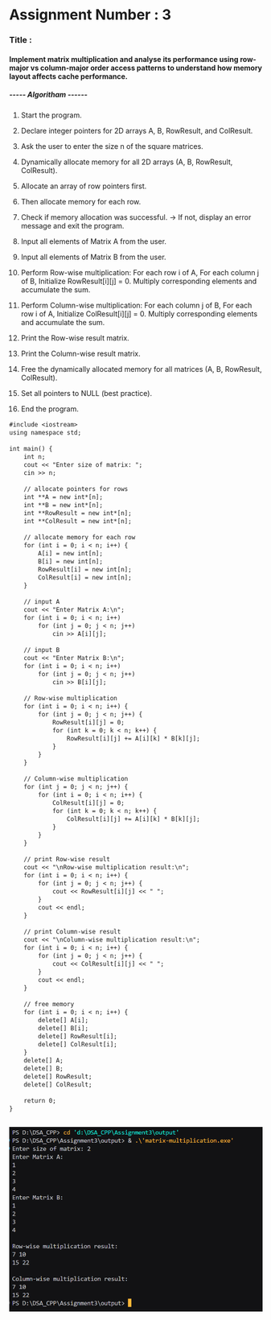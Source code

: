 # Assignment Number : 3
### Title :
#### Implement matrix multiplication and analyse its performance using row-major vs column-major order access patterns to understand how memory layout affects cache performance.

##### ----- Algoritham ------ 
1) Start the program.

2) Declare integer pointers for 2D arrays A, B, RowResult, and ColResult.

3) Ask the user to enter the size n of the square matrices.

4) Dynamically allocate memory for all 2D arrays (A, B, RowResult, ColResult).

5) Allocate an array of row pointers first.

6) Then allocate memory for each row.

7) Check if memory allocation was successful.
→ If not, display an error message and exit the program.

8) Input all elements of Matrix A from the user.

9) Input all elements of Matrix B from the user.

9) Perform Row-wise multiplication:
For each row i of A,
For each column j of B,
Initialize RowResult[i][j] = 0.
Multiply corresponding elements and accumulate the sum.

10) Perform Column-wise multiplication:
For each column j of B,
For each row i of A,
Initialize ColResult[i][j] = 0.
Multiply corresponding elements and accumulate the sum.

11) Print the Row-wise result matrix.

12) Print the Column-wise result matrix.

13) Free the dynamically allocated memory for all matrices (A, B, RowResult, ColResult).

14) Set all pointers to NULL (best practice).

15) End the program.

```
#include <iostream>
using namespace std;

int main() {
    int n;
    cout << "Enter size of matrix: ";
    cin >> n;

    // allocate pointers for rows
    int **A = new int*[n];
    int **B = new int*[n];
    int **RowResult = new int*[n];
    int **ColResult = new int*[n];

    // allocate memory for each row
    for (int i = 0; i < n; i++) {
        A[i] = new int[n];
        B[i] = new int[n];
        RowResult[i] = new int[n];
        ColResult[i] = new int[n];
    }

    // input A
    cout << "Enter Matrix A:\n";
    for (int i = 0; i < n; i++)
        for (int j = 0; j < n; j++)
            cin >> A[i][j];

    // input B
    cout << "Enter Matrix B:\n";
    for (int i = 0; i < n; i++)
        for (int j = 0; j < n; j++)
            cin >> B[i][j];

    // Row-wise multiplication
    for (int i = 0; i < n; i++) {
        for (int j = 0; j < n; j++) {
            RowResult[i][j] = 0;
            for (int k = 0; k < n; k++) {
                RowResult[i][j] += A[i][k] * B[k][j];
            }
        }
    }

    // Column-wise multiplication
    for (int j = 0; j < n; j++) {
        for (int i = 0; i < n; i++) {
            ColResult[i][j] = 0;
            for (int k = 0; k < n; k++) {
                ColResult[i][j] += A[i][k] * B[k][j];
            }
        }
    }

    // print Row-wise result
    cout << "\nRow-wise multiplication result:\n";
    for (int i = 0; i < n; i++) {
        for (int j = 0; j < n; j++) {
            cout << RowResult[i][j] << " ";
        }
        cout << endl;
    }

    // print Column-wise result
    cout << "\nColumn-wise multiplication result:\n";
    for (int i = 0; i < n; i++) {
        for (int j = 0; j < n; j++) {
            cout << ColResult[i][j] << " ";
        }
        cout << endl;
    }

    // free memory
    for (int i = 0; i < n; i++) {
        delete[] A[i];
        delete[] B[i];
        delete[] RowResult[i];
        delete[] ColResult[i];
    }
    delete[] A;
    delete[] B;
    delete[] RowResult;
    delete[] ColResult;

    return 0;
}
```
## 

![alt text](image.png)
